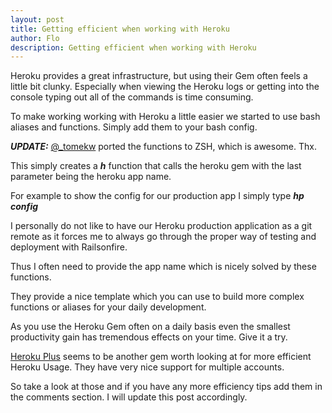 ```yaml
---
layout: post
title: Getting efficient when working with Heroku
author: Flo
description: Getting efficient when working with Heroku
---
```

Heroku provides a great infrastructure, but using their Gem often feels
a little bit clunky. Especially when viewing the Heroku logs or getting
into the console typing out all of the commands is time consuming.

To make working working with Heroku a little easier we started to use
bash aliases and functions. Simply add them to your bash config.

<script src="https://gist.github.com/2769640.js?file=bashrc"></script>

***UPDATE:*** [@_tomekw](https://twitter.com/#!/_tomekw) ported the
functions to ZSH, which is awesome. Thx. 
<script src="https://gist.github.com/2834383.js?file=zshrc"></script>

This simply creates a ***h*** function that calls the heroku gem with
the last parameter being the heroku app name.

For example to show the config for our production app I simply type
***hp config***

I personally do not like to have our Heroku production application as a
git remote as it forces me to always go through the proper way of testing
and deployment with Railsonfire.

Thus I often need to provide the app name which is nicely solved by
these functions.

They provide a nice template which you can use to build more complex
functions or aliases for your daily development.

As you use the Heroku Gem often on a daily basis even the smallest
productivity gain has tremendous effects on your time. Give it a try.

[Heroku Plus](https://github.com/bkuhlmann/heroku_plus) seems to be
another gem worth looking at for more efficient Heroku Usage. They have
very nice support for multiple accounts.

So take a look at those and if you have any more efficiency tips add
them in the comments section. I will update this post accordingly.
